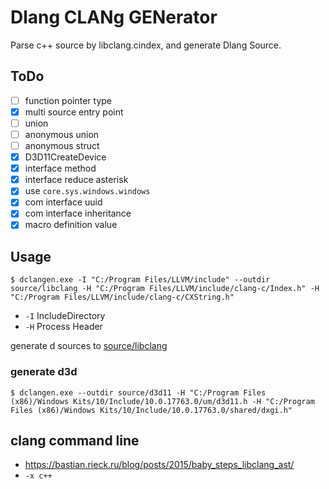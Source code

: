 # Dlang CLANg GENerator

Parse c++ source by libclang.cindex, and generate Dlang Source.

## ToDo

* [ ] function pointer type
* [x] multi source entry point
* [ ] union
* [ ] anonymous union
* [ ] anonymous struct
* [x] D3D11CreateDevice
* [x] interface method
* [x] interface reduce asterisk
* [x] use `core.sys.windows.windows`
* [x] com interface uuid
* [x] com interface inheritance
* [x] macro definition value

## Usage

```
$ dclangen.exe -I "C:/Program Files/LLVM/include" --outdir source/libclang -H "C:/Program Files/LLVM/include/clang-c/Index.h" -H "C:/Program Files/LLVM/include/clang-c/CXString.h"
```

* `-I` IncludeDirectory
* `-H` Process Header

generate d sources to [source/libclang](./source/libclang)

### generate d3d

```
$ dclangen.exe --outdir source/d3d11 -H "C:/Program Files (x86)/Windows Kits/10/Include/10.0.17763.0/um/d3d11.h -H "C:/Program Files (x86)/Windows Kits/10/Include/10.0.17763.0/shared/dxgi.h"
```

## clang command line

* https://bastian.rieck.ru/blog/posts/2015/baby_steps_libclang_ast/
* `-x c++`
